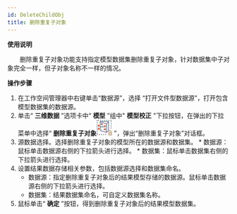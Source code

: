 ```yaml
---
id: DeleteChildObj
title: 删除重复子对象
---
```

**使用说明**

　　删除重复子对象功能支持指定模型数据集删除重复子对象，针对数据集中子对象完全一样，但子对象名称不一样的情况。

**操作步骤**

  1. 在工作空间管理器中右键单击“数据源”，选择 “打开文件型数据源”，打开包含模型数据集的数据源。
  2. 单击“ **三维数据** ”选项卡中“ **模型** ”组中" **模型校正** "下拉按钮，在弹出的下拉菜单中选择“ **删除重复子对象**![](../img/RemoveDuplicateSubObj.png) ”，弹出“删除重复子对象”对话框。
  3. 源数据选择。选择删除重复子对象的模型所在的数据源和数据集。 
    * 数据源：鼠标单击数据源右侧的下拉箭头进行选择。
    * 数据集：鼠标单击数据集右侧的下拉箭头进行选择。
  4. 设置结果数据存储相关参数，包括数据源选择和数据集命名。 
       * 数据源：指定删除重复子对象后的结果模型存储的数据源。鼠标单击数据源右侧的下拉箭头进行选择。
       * 数据集：结果数据集命名，可自定义数据集名称。
  5. 鼠标单击“ **确定** ”按钮，得到删除重复子对象后的结果模型数据集。

 

